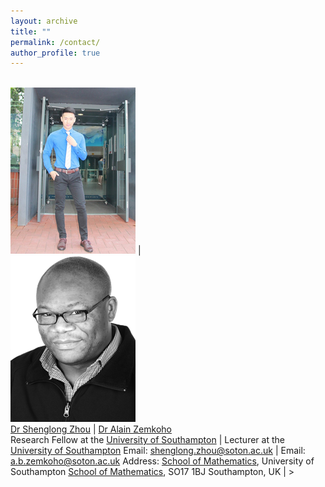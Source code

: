 ```yaml
---
layout: archive
title: ""   
permalink: /contact/
author_profile: true
---
```


 <br/><img src='/images/slzhou.jpg'> | <br/><img src='/images/zem.png'>  
[Dr Shenglong Zhou](https://shenglongzhou.github.io)  | [Dr Alain Zemkoho](http://www.southampton.ac.uk/~abz1e14/)  
Research Fellow at the [University of Southampton](https://www.southampton.ac.uk/) | Lecturer at the [University of Southampton](https://www.southampton.ac.uk/) 
 Email:  shenglong.zhou@soton.ac.uk | Email: a.b.zemkoho@soton.ac.uk 
Address:  [School of Mathematics](https://www.southampton.ac.uk/maths), University of Southampton  [School of Mathematics](https://www.southampton.ac.uk/maths),  SO17 1BJ Southampton, UK  | >

